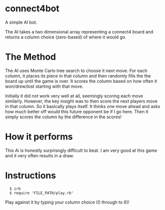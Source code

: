 # connect4bot
A simple AI bot.

The AI takes a two dimensional array representing a connect4 board and returns a column choice (zero-based) of where it would go.

# The Method

The AI uses Monte Carlo tree search to choose it next move. For each column, it places its piece in that column and then randomly fills the the board up until the game is over. It scores the column based on how often it won/drew/lost starting with that move.

Initially it did not work very well at all, seemingly scoring each move similarly. However, the key insight was to then score the next players move in that column. So it basically plays itself. It thinks one move ahead and asks how much better off would this future opponent be if I go here. Then it simply scores the column by the difference in the scores!



# How it performs

This Ai is honestly surprisngly difficult to beat. I am very good at this game and it very often results in a draw.

# Instructions

``` Terminal
  $ irb
  $ require 'FILE_PATH/play.rb'
```
Play against it by typing your column choice (0 through to 6)!
